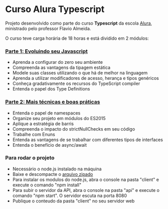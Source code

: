 # Curso Alura Typescript

<p>Projeto desenvolvido como parte do curso <b>Typescript</b> da escola <a href="https://www.alura.com.br/">Alura</a>, ministrado pelo professor Flavio Almeida.</p>
<p>O curso teve carga horária de 18 horas e está dividido em 2 módulos:</p>
<h3><a href="https://cursos.alura.com.br/course/typescript-parte1">Parte 1: Evoluindo seu Javascript</a></h3>
<ul>
<li>Aprenda a configurar do zero seu ambiente</li>
<li>Compreenda as vantagens da tipagem estática</li>
<li>Modele suas classes utilizando o que há de melhor na linguagem</li>
<li>Aprenda a utilizar modificadores de acesso, herança e tipos genéricos</li>
<li>Conheça gradativamente os recursos do TypeScript compiler</li>
<li>Entenda o papel dos Type Definitions</li>
</ul>
<h3><a href="https://cursos.alura.com.br/course/typescript-parte2">Parte 2: Mais técnicas e boas práticas</a></h3>
<ul>
<li>Entenda o papel de namespaces</li>
<li>Organize seu projeto em módulos do ES2015</li>
<li>Aplique a estratégia de barris</li>
<li>Compreenda o impacto do strictNullChecks em seu código</li>
<li>Trabalhe com Enuns</li>
<li>Entenda as vantagens de se trabalhar com diferentes tipos de interfaces</li>
<li>Entenda o benefício de async/await</li>
</ul>
<h3>Para rodar o projeto</h3>
<ul>
  <li>Necessário o node.js instalado na máquina</li>
  <li>Baixe e descompacte o <a href="https://github.com/mardemor/alura-typescript/archive/refs/tags/v1.0.zip">arquivo zipado</a></li>
  <li>Para instalar os modulos do node.js, abra o console na pasta "client" e execute o comando "npm install"</li>
  <li>Para subir o servidor da API, abra o console na pasta "api" e execute o comando "npm start". O servidor escuta na porta 8080</li>
  <li>Publique o conteudo da pasta "client" no seu servidor web</li>
</ul>
